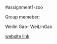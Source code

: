 #assignment1-zoo

Group memeber:

Weilin Gao- WeiLinGao

[website link](https://weilingao.github.io/assignment1zooo/)